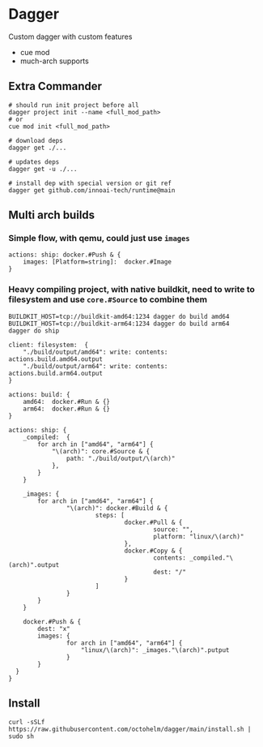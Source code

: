 # Dagger

Custom dagger with custom features

* cue mod
* much-arch supports

## Extra Commander

```shell
# should run init project before all 
dagger project init --name <full_mod_path>
# or
cue mod init <full_mod_path>

# download deps
dagger get ./...

# updates deps
dagger get -u ./...

# install dep with special version or git ref
dagger get github.com/innoai-tech/runtime@main
```

## Multi arch builds

### Simple flow, with qemu, could just use `images`

```cue
actions: ship: docker.#Push & {
	images: [Platform=string]:  docker.#Image 
}
```

### Heavy compiling project, with native buildkit, need to write to filesystem and use `core.#Source` to combine them

```shell
BUILDKIT_HOST=tcp://buildkit-amd64:1234 dagger do build amd64
BUILDKIT_HOST=tcp://buildkit-arm64:1234 dagger do build arm64
dagger do ship
```

```cue
client: filesystem:  {
	"./build/output/amd64": write: contents: actions.build.amd64.output
	"./build/output/arm64": write: contents: actions.build.arm64.output
}

actions: build: {
	amd64:  docker.#Run & {}
	arm64:  docker.#Run & {}
}

actions: ship: {
	_compiled:  {
		for arch in ["amd64", "arm64"] {
            "\(arch)": core.#Source & {
                path: "./build/output/\(arch)"
            },	
		}
	}
	
	_images: {
		for arch in ["amd64", "arm64"] {
				"\(arch)": docker.#Build & {
						steps: [
								docker.#Pull & {
										source: "",
										platform: "linux/\(arch)"
								},
								docker.#Copy & {
										contents: _compiled."\(arch)".output
										dest: "/"
								}
						]
				}	
		}
	}
	
	docker.#Push & {
		dest: "x"
		images: {
				for arch in ["amd64", "arm64"] {
					"linux/\(arch)": _images."\(arch)".putput
				}
		}
  }
}
```

## Install

```shell
curl -sSLf https://raw.githubusercontent.com/octohelm/dagger/main/install.sh | sudo sh
```